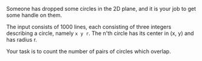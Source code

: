 Someone has dropped some circles in the 2D plane, and it is your job to get some handle on them.

The input consists of 1000 lines, each consisting of three integers describing a circle, namely `x y r`. The n'th circle has its center in (x, y) and has radius r.

Your task is to count the number of pairs of circles which overlap.
